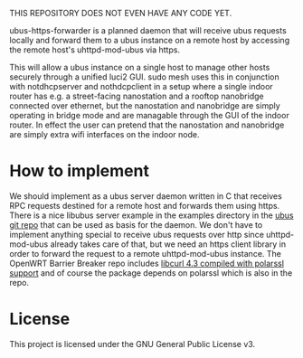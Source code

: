 
THIS REPOSITORY DOES NOT EVEN HAVE ANY CODE YET.

ubus-https-forwarder is a planned daemon that will receive ubus requests locally and forward them to a ubus instance on a remote host by accessing the remote host's uhttpd-mod-ubus via https.

This will allow a ubus instance on a single host to manage other hosts securely through a unified luci2 GUI. sudo mesh uses this in conjunction with notdhcpserver and nothdcpclient in a setup where a single indoor router has e.g. a street-facing nanostation and a rooftop nanobridge connected over ethernet, but the nanostation and nanobridge are simply operating in bridge mode and are managable through the GUI of the indoor router. In effect the user can pretend that the nanostation and nanobridge are simply extra wifi interfaces on the indoor node.

# How to implement

We should implement as a ubus server daemon written in C that receives RPC requests destined for a remote host and forwards them using https. There is a nice libubus server example in the examples directory in the [ubus git repo](http://nbd.name/gitweb.cgi?p=luci2/ubus.git;a=tree) that can be used as basis for the daemon. We don't have to implement anything special to receive ubus requests over http since uhttpd-mod-ubus already takes care of that, but we need an https client library in order to forward the request to a remote uhttpd-mod-ubus instance. The OpenWRT Barrier Breaker repo includes [libcurl 4.3 compiled with polarssl support](https://downloads.openwrt.org/barrier_breaker/14.07/ar71xx/generic/packages/base/libcurl_7.38.0-1_ar71xx.ipk) and of course the package depends on polarssl which is also in the repo.

# License

This project is licensed under the GNU General Public License v3.
